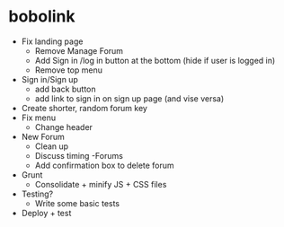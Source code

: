 # bobolink

- Fix landing page
  - Remove Manage Forum
  - Add Sign in /log in button at the bottom (hide if user is logged in)
  - Remove top menu
- Sign in/Sign up
  - add back button
  - add link to sign in on sign up page (and vise versa)
- Create shorter, random forum key
- Fix menu
  - Change header
- New Forum 
  - Clean up
  - Discuss timing
-Forums
  - Add confirmation box to delete forum
- Grunt
  - Consolidate + minify JS + CSS files
- Testing?
  - Write some basic tests
- Deploy + test